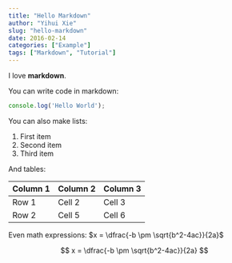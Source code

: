 ```yaml
---
title: "Hello Markdown"
author: "Yihui Xie"
slug: "hello-markdown"
date: 2016-02-14
categories: ["Example"]
tags: ["Markdown", "Tutorial"]
---
```


I love **markdown**.

You can write code in markdown:

```js
console.log('Hello World');
```

You can also make lists:

1. First item
2. Second item
3. Third item

And tables:

| Column 1 | Column 2 | Column 3 |
|----------|----------|----------|
| Row 1    | Cell 2   | Cell 3   |
| Row 2    | Cell 5   | Cell 6   |

Even math expressions: $x = \dfrac{-b \pm \sqrt{b^2-4ac}}{2a}$

$$
x = \dfrac{-b \pm \sqrt{b^2-4ac}}{2a}
$$
